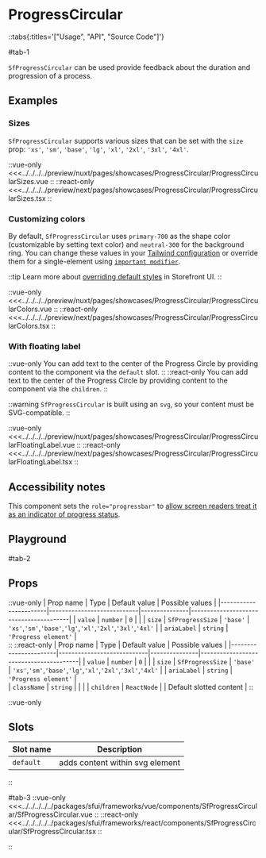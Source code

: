 # ProgressCircular

::tabs{:titles='["Usage", "API", "Source Code"]'}

#tab-1

`SfProgressCircular` can be used provide feedback about the duration and progression of a process. 

## Examples

### Sizes

`SfProgressCircular` supports various sizes that can be set with the `size` prop: `'xs'`, `'sm'`, `'base'`, `'lg'`, `'xl'`, `'2xl'`, `'3xl'`, `'4xl'`.

<Showcase showcase-name="ProgressCircular/ProgressCircularSizes" style="min-height:320px">

::vue-only
<<<../../../../preview/nuxt/pages/showcases/ProgressCircular/ProgressCircularSizes.vue
::
::react-only
<<<../../../../preview/next/pages/showcases/ProgressCircular/ProgressCircularSizes.tsx
::

</Showcase>

### Customizing colors

By default, `SfProgressCircular` uses `primary-700` as the shape color (customizable by setting text color) and `neutral-300` for the background ring. You can change these values in your [Tailwind configuration](https://tailwindcss.com/docs/configuration#theme) or override them for a single-element using [`important modifier`](https://tailwindcss.com/docs/configuration#important-modifier).

::tip
Learn more about [overriding default styles](/customization/overriding-default-styles) in Storefront UI.
::

<Showcase showcase-name="ProgressCircular/ProgressCircularColors">

::vue-only
<<<../../../../preview/nuxt/pages/showcases/ProgressCircular/ProgressCircularColors.vue
::
::react-only
<<<../../../../preview/next/pages/showcases/ProgressCircular/ProgressCircularColors.tsx
::

</Showcase>

### With floating label

::vue-only
You can add text to the center of the Progress Circle by providing content to the component via the `default` slot.
::
::react-only
You can add text to the center of the Progress Circle by providing content to the component via the `children`.
::

::warning
`SfProgressCircular` is built using an `svg`, so your content must be SVG-compatible.
::

<Showcase showcase-name="ProgressCircular/ProgressCircularFloatingLabel">

::vue-only
<<<../../../../preview/nuxt/pages/showcases/ProgressCircular/ProgressCircularFloatingLabel.vue
::
::react-only
<<<../../../../preview/next/pages/showcases/ProgressCircular/ProgressCircularFloatingLabel.tsx
::

</Showcase>

## Accessibility notes

This component sets the `role="progressbar"` to [allow screen readers treat it as an indicator of progress status](https://developer.mozilla.org/en-US/docs/Web/Accessibility/ARIA/Roles/progressbar_role).


## Playground

<Generate />

#tab-2
## Props

::vue-only
| Prop name             | Type                       | Default value | Possible values                        |
|-----------------------|----------------------------|---------------|----------------------------------------|
|  `value`                |  `number`                    | `0`             |                                        |
|  `size`              |  `SfProgressSize` |   `'base'`        |   `'xs'`,`'sm'`,`'base'`,`'lg'`,`'xl'`,`'2xl'`,`'3xl'`,`'4xl'`  |
|  `ariaLabel`         |  `string`                    |   `'Progress element'`  |   
::
::react-only
| Prop name             | Type                       | Default value | Possible values                        |
|-----------------------|----------------------------|---------------|----------------------------------------|
|  `value`                |  `number`                    | `0`             |                                        |
|  `size`              |  `SfProgressSize` |   `'base'`        |   `'xs'`,`'sm'`,`'base'`,`'lg'`,`'xl'`,`'2xl'`,`'3xl'`,`'4xl'`  |
|  `ariaLabel`         |  `string`                    |   `'Progress element'`  |   
|  `className`            |  `string`                    |               |                                        |
| `children`   | `ReactNode`          |               | Default slotted content            |
::

::vue-only
## Slots

| Slot name | Description                     |
| --------- | ------------------------------- |
| `default`   | adds content within svg element |
::

#tab-3
::vue-only
<<<../../../../../packages/sfui/frameworks/vue/components/SfProgressCircular/SfProgressCircular.vue
::
::react-only
<<<../../../../../packages/sfui/frameworks/react/components/SfProgressCircular/SfProgressCircular.tsx
::

::
